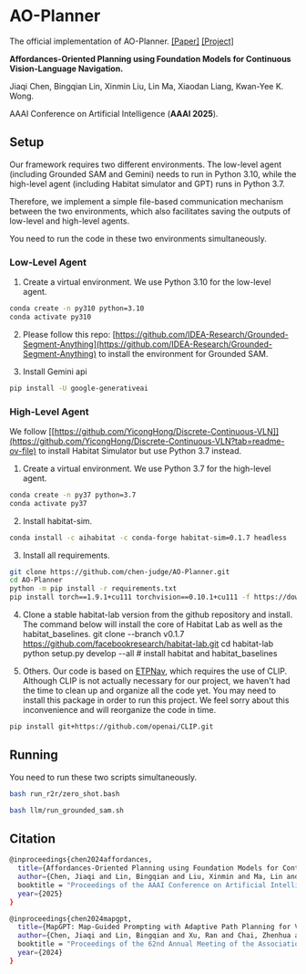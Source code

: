 # AO-Planner

The official implementation of AO-Planner. [[Paper]](https://arxiv.org/abs/2407.05890) [[Project]](https://chen-judge.github.io/AO-Planner/)

**Affordances-Oriented Planning using Foundation Models for Continuous Vision-Language Navigation.**

Jiaqi Chen, Bingqian Lin, Xinmin Liu, Lin Ma, Xiaodan Liang, Kwan-Yee K. Wong.

AAAI Conference on Artificial Intelligence (**AAAI 2025**).

## Setup
Our framework requires two different environments. The low-level agent (including Grounded SAM and Gemini) needs to run in Python 3.10, while the high-level agent (including Habitat simulator and GPT) runs in Python 3.7.

Therefore, we implement a simple file-based communication mechanism between the two environments, which also facilitates saving the outputs of low-level and high-level agents.

You need to run the code in these two environments simultaneously.

### Low-Level Agent

1. Create a virtual environment. We use Python 3.10 for the low-level agent.
```bash
conda create -n py310 python=3.10
conda activate py310
```

2. Please follow this repo:
[https://github.com/IDEA-Research/Grounded-Segment-Anything](https://github.com/IDEA-Research/Grounded-Segment-Anything) to install the environment for Grounded SAM.

3. Install Gemini api
```bash
pip install -U google-generativeai
```

### High-Level Agent

We follow [[https://github.com/YicongHong/Discrete-Continuous-VLN]](https://github.com/YicongHong/Discrete-Continuous-VLN?tab=readme-ov-file) to install Habitat Simulator but use Python 3.7 instead.

1. Create a virtual environment. We use Python 3.7 for the high-level agent.
```bash
conda create -n py37 python=3.7
conda activate py37
```

2. Install habitat-sim.
```bash
conda install -c aihabitat -c conda-forge habitat-sim=0.1.7 headless
```

3. Install all requirements.
```bash
git clone https://github.com/chen-judge/AO-Planner.git
cd AO-Planner
python -m pip install -r requirements.txt
pip install torch==1.9.1+cu111 torchvision==0.10.1+cu111 -f https://download.pytorch.org/whl/torch_stable.html
```

4. Clone a stable habitat-lab version from the github repository and install. The command below will install the core of Habitat Lab as well as the habitat_baselines.
git clone --branch v0.1.7 https://github.com/facebookresearch/habitat-lab.git
cd habitat-lab
python setup.py develop --all # install habitat and habitat_baselines

5. Others.
Our code is based on [ETPNav](https://github.com/MarSaKi/ETPNav), which requires the use of CLIP. Although CLIP is not actually necessary for our project, we haven't had the time to clean up and organize all the code yet. You may need to install this package in order to run this project. We feel sorry about this inconvenience and will reorganize the code in time.
```bash
pip install git+https://github.com/openai/CLIP.git
```


## Running

You need to run these two scripts simultaneously.

```bash
bash run_r2r/zero_shot.bash
```

```bash
bash llm/run_grounded_sam.sh
```

## Citation

```bash
@inproceedings{chen2024affordances,
  title={Affordances-Oriented Planning using Foundation Models for Continuous Vision-Language Navigation},
  author={Chen, Jiaqi and Lin, Bingqian and Liu, Xinmin and Ma, Lin and Liang, Xiaodan and Wong, Kwan-Yee~K.},
  booktitle = "Proceedings of the AAAI Conference on Artificial Intelligence",
  year={2025}
}
```

```bash
@inproceedings{chen2024mapgpt,
  title={MapGPT: Map-Guided Prompting with Adaptive Path Planning for Vision-and-Language Navigation},
  author={Chen, Jiaqi and Lin, Bingqian and Xu, Ran and Chai, Zhenhua and Liang, Xiaodan and Wong, Kwan-Yee~K.},
  booktitle = "Proceedings of the 62nd Annual Meeting of the Association for Computational Linguistics",
  year={2024}
}
```

